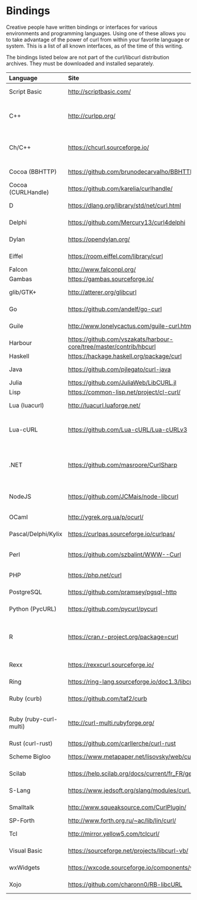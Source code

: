 # Bindings

Creative people have written bindings or interfaces for various environments
and programming languages. Using one of these allows you to take advantage of
the power of curl from within your favorite language or system. This is a list of
all known interfaces, as of the time of this writing.

The bindings listed below are not part of the curl/libcurl distribution
archives. They must be downloaded and installed separately.

| Language | Site | Author\(s\) |
| :--- | :--- | :--- |
| Script Basic | <http://scriptbasic.com/> | Peter Verhas |
| C++ | <http://curlpp.org/> | Jean-Philippe, Barrette-LaPierre |
| Ch/C++ | <https://chcurl.sourceforge.io/> | Stephen Nestinger, Jonathan Rogado |
| Cocoa \(BBHTTP\) | <https://github.com/brunodecarvalho/BBHTTP> | Bruno de Carvalho |
| Cocoa \(CURLHandle\) | <https://github.com/karelia/curlhandle/> | Dan Wood |
| D | <https://dlang.org/library/std/net/curl.html> | Kenneth Bogert |
| Delphi | <https://github.com/Mercury13/curl4delphi> | Mikhail Merkuryev |
| Dylan | <https://opendylan.org/> | Chris Double |
| Eiffel | <https://room.eiffel.com/library/curl> | Eiffel Software |
| Falcon | <http://www.falconpl.org/> | Falcon |
| Gambas | <https://gambas.sourceforge.io/> | Gambas |
| glib/GTK+ | <http://atterer.org/glibcurl> | Richard Atterer |
| Go | <https://github.com/andelf/go-curl> | ShuYu Wang |
| Guile | <http://www.lonelycactus.com/guile-curl.html> | Michael L. Gran |
| Harbour | <https://github.com/vszakats/harbour-core/tree/master/contrib/hbcurl> | Viktor Szakáts |
| Haskell | <https://hackage.haskell.org/package/curl> | Galois, Inc |
| Java | <https://github.com/pjlegato/curl-java> | Paul Legato |
| Julia | <https://github.com/JuliaWeb/LibCURL.jl> | JuliaWeb |
| Lisp | <https://common-lisp.net/project/cl-curl/> | Liam Healy |
| Lua (luacurl) | <http://luacurl.luaforge.net/> | Alexander Marinov |
| Lua-cURL | <https://github.com/Lua-cURL/Lua-cURLv3> | Jürgen Hötzel, Alexey Melnichuk |
| .NET | <https://github.com/masroore/CurlSharp> | Masroor Ehsan Choudhury, Jeffrey Phillips |
| NodeJS | <https://github.com/JCMais/node-libcurl> | Jonathan Cardoso Machado |
| OCaml | <http://ygrek.org.ua/p/ocurl/> | Lars Nilsson |
| Pascal/Delphi/Kylix | <https://curlpas.sourceforge.io/curlpas/> | Jeffrey Pohlmeyer. |
| Perl | <https://github.com/szbalint/WWW--Curl> | Cris Bailiff and Bálint Szilakszi |
| PHP | <https://php.net/curl> | Sterling Hughes |
| PostgreSQL | <https://github.com/pramsey/pgsql-http> | Paul Ramsey |
| Python (PycURL) | <https://github.com/pycurl/pycurl> | Kjetil Jacobsen |
| R | <https://cran.r-project.org/package=curl> | Jeroen Ooms, Hadley Wickham, RStudio |
| Rexx | <https://rexxcurl.sourceforge.io/> | Mark Hessling |
| Ring | <https://ring-lang.sourceforge.io/doc1.3/libcurl.html> | Mahmoud Fayed |
| Ruby (curb) | <https://github.com/taf2/curb> | Ross Bamford |
| Ruby (ruby-curl-multi) | <http://curl-multi.rubyforge.org/> | Kristjan Petursson and Keith Rarick |
| Rust (curl-rust) | <https://github.com/carllerche/curl-rust> | Carl Lerche |
| Scheme Bigloo | <https://www.metapaper.net/lisovsky/web/curl/> | Kirill Lisovsky |
| Scilab | <https://help.scilab.org/docs/current/fr_FR/getURL.html> | Sylvestre Ledru |
| S-Lang | <https://www.jedsoft.org/slang/modules/curl.html> | John E Davis |
| Smalltalk | <http://www.squeaksource.com/CurlPlugin/> | Danil Osipchuk |
| SP-Forth | <http://www.forth.org.ru/~ac/lib/lin/curl/> | ygrek |
| Tcl | <http://mirror.yellow5.com/tclcurl/> | Andrés García |
| Visual Basic | <https://sourceforge.net/projects/libcurl-vb/> | Jeffrey Phillips |
| wxWidgets | <https://wxcode.sourceforge.io/components/wxcurl/> | Casey O'Donnell |
| Xojo | <https://github.com/charonn0/RB-libcURL> | Andrew Lambert |
